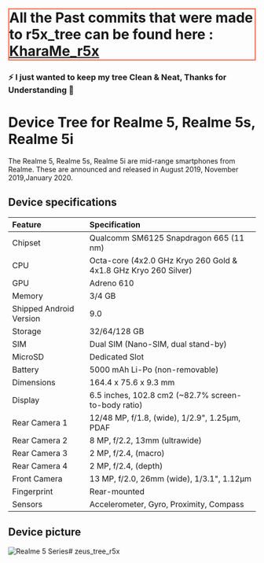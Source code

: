<h1 style="border:2px solid Tomato;">All the Past commits that were made to r5x_tree can be found here : <a href="https://github.com/KharaMe-devices/device_realme_r5x/tree/eleven">KharaMe_r5x</a></h1>
<h3 align="left">⚡ I just wanted to keep my tree Clean & Neat, Thanks for Understanding 🙂 </h3>



# Device Tree for Realme 5, Realme 5s, Realme 5i

The Realme 5, Realme 5s, Realme 5i are mid-range smartphones from Realme. These are announced and released in August 2019, November 2019,January 2020.

## Device specifications

| Feature                 | Specification                                                   |
| :---------------------- | :---------------------------------------------------------------|
| Chipset                 | Qualcomm SM6125 Snapdragon 665 (11 nm)                          |
| CPU                     | Octa-core (4x2.0 GHz Kryo 260 Gold & 4x1.8 GHz Kryo 260 Silver) |
| GPU                     | Adreno 610                                                      |
| Memory                  | 3/4 GB                                                          |
| Shipped Android Version | 9.0                                                             |
| Storage                 | 32/64/128 GB                                                    |
| SIM                     | Dual SIM (Nano-SIM, dual stand-by)                              |
| MicroSD                 | Dedicated Slot                                                  |
| Battery                 | 5000 mAh Li-Po (non-removable)                                  |
| Dimensions              | 164.4 x 75.6 x 9.3 mm                                           |
| Display                 | 6.5 inches, 102.8 cm2 (~82.7% screen-to-body ratio)             |
| Rear Camera 1           | 12/48 MP, f/1.8, (wide), 1/2.9", 1.25µm, PDAF                   |
| Rear Camera 2           | 8 MP, f/2.2, 13mm (ultrawide)                                   |
| Rear Camera 3           | 2 MP, f/2.4, (macro)                                            |
| Rear Camera 4           | 2 MP, f/2.4, (depth)                                            |
| Front Camera            | 13 MP, f/2.0, 26mm (wide), 1/3.1", 1.12µm                       |
| Fingerprint             | Rear-mounted                                                    |
| Sensors                 | Accelerometer, Gyro, Proximity, Compass                         |

## Device picture

![Realme 5 Series](https://fdn2.gsmarena.com/vv/pics/realme/realme-5-rmx1911-2.jpg)# zeus_tree_r5x

 
